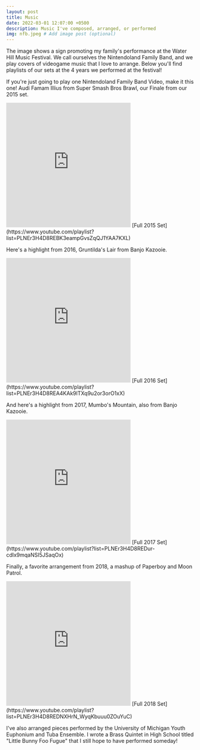 ```yaml
---
layout: post
title: Music
date: 2022-03-01 12:07:00 +0500
description: Music I've composed, arranged, or performed
img: nfb.jpeg # Add image post (optional)
---
```

The image shows a sign promoting my family's performance at the Water Hill Music Festival. We call ourselves the Nintendoland Family Band, and we play covers of videogame music that I love to arrange. Below you'll find playlists of our sets at the 4 years we performed at the festival!

If you're just going to play one Nintendoland Family Band Video, make it this one! Audi Famam Illius from Super Smash Bros Brawl, our Finale from our 2015 set.
<iframe width="333" height="333" src="https://www.youtube.com/embed/ZHzhCfx6pSw" title="YouTube video player" frameborder="0" allow="accelerometer; autoplay; clipboard-write; encrypted-media; gyroscope; picture-in-picture" allowfullscreen></iframe>
[Full 2015 Set](https://www.youtube.com/playlist?list=PLNEr3H4D8REBK3eampGvsZqQJ1YAA7KXL)

Here's a highlight from 2016, Gruntilda's Lair from Banjo Kazooie.
<iframe width="333" height="333" src="https://www.youtube.com/embed/syvUWkppxsk" title="YouTube video player" frameborder="0" allow="accelerometer; autoplay; clipboard-write; encrypted-media; gyroscope; picture-in-picture" allowfullscreen></iframe>
[Full 2016 Set](https://www.youtube.com/playlist?list=PLNEr3H4D8REA4KAk9lTXq9u2or3orO1xX)

And here's a highlight from 2017, Mumbo's Mountain, also from Banjo Kazooie.
<iframe width="333" height="333" src="https://www.youtube.com/embed/jfm5julOuFk" title="YouTube video player" frameborder="0" allow="accelerometer; autoplay; clipboard-write; encrypted-media; gyroscope; picture-in-picture" allowfullscreen></iframe>
[Full 2017 Set](https://www.youtube.com/playlist?list=PLNEr3H4D8REDur-cdlx9mqaNSI5JSaqOx)

Finally, a favorite arrangement from 2018, a mashup of Paperboy and Moon Patrol.
<iframe width="333" height="333" src="https://www.youtube.com/embed/8Dy4PKViqKA" title="YouTube video player" frameborder="0" allow="accelerometer; autoplay; clipboard-write; encrypted-media; gyroscope; picture-in-picture" allowfullscreen></iframe>
[Full 2018 Set](https://www.youtube.com/playlist?list=PLNEr3H4D8REDNXHrN_WyqKbuuu0ZOuYuC)

I've also arranged pieces performed by the University of Michigan Youth Euphonium and Tuba Ensemble. I wrote a Brass Quintet in High School titled "Little Bunny Foo Fugue" that I still hope to have performed someday!

